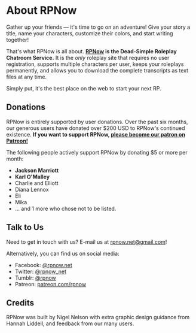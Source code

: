 # About RPNow

Gather up your friends &mdash; it's time to go on an adventure! Give your story a title, name your characters, customize their colors, and start writing together!

That's what RPNow is all about. **[RPNow](https://rpnow.net/) is the Dead-Simple Roleplay Chatroom Service.** It is the _only_ roleplay site that requires no user registration, supports multiple characters per user, keeps your roleplays permanently, and allows you to download the complete transcripts as text files at any time.

Simply put, it's the best place on the web to start your next RP.

## Donations

RPNow is entirely supported by user donations. Over the past six months, our generous users have donated over $200 USD to RPNow's continued existence. **If you want to support RPNow, [please become our patron on Patreon!](https://www.patreon.com/rpnow)**

The following people actively support RPNow by donating $5 or more per month:

*   **Jackson Marriott**
*   **Karl O'Malley**
*   Charlie and Elliott
*   Diana Lennox
*   Eli
*   Mika
*   ... and 1 more who chose not to be listed.

## Talk to Us

Need to get in touch with us? E-mail us at [rpnow.net@gmail.com](mailto:rpnow.net@gmail.com)!

Alternatively, you can find us on social media:

*   Facebook: [@rpnow.net](https://fb.me/rpnow.net)
*   Twitter: [@rpnow_net](https://twitter.com/rpnow_net)
*   Tumblr: [@rpnow](https://rpnow.tumblr.com/)
*   Patreon: [patreon.com/rpnow](https://www.patreon.com/rpnow)

## Credits

RPNow was built by Nigel Nelson with extra graphic design guidance from Hannah Liddell, and feedback from our many users.